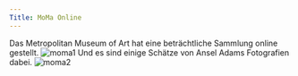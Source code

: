 ```yaml
---
Title: MoMa Online
---
```


Das Metropolitan Museum of Art hat eine beträchtliche Sammlung online gestellt.
![moma1](https://images-blogger-opensocial.googleusercontent.com/gadgets/proxy?url=http%3A%2F%2Fimages.metmuseum.org%2FCRDImages%2Fph%2Fweb-large%2FDP71931.jpg&container=blogger&gadget=a&rewriteMime=image%2F*)
Und es sind einige Schätze von Ansel Adams Fotografien dabei.
![moma2](https://images-blogger-opensocial.googleusercontent.com/gadgets/proxy?url=http%3A%2F%2Fimages.metmuseum.org%2FCRDImages%2Fph%2Fweb-large%2FDP71894.jpg&container=blogger&gadget=a&rewriteMime=image%2F*)
